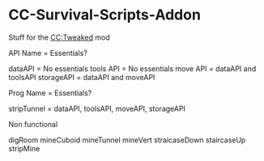 # CC-Survival-Scripts-Addon

Stuff for the [CC:Tweaked](https://www.curseforge.com/minecraft/mc-mods/cc-tweaked) mod

API Name = Essentials?

dataAPI = No essentials
tools API = No essentials
move API = dataAPI and toolsAPI
storageAPI = dataAPI and moveAPI


Prog Name = Essentials?

stripTunnel = dataAPI, toolsAPI, moveAPI, storageAPI


Non functional

digRoom
mineCuboid
mineTunnel
mineVert
straicaseDown
staircaseUp
stripMine